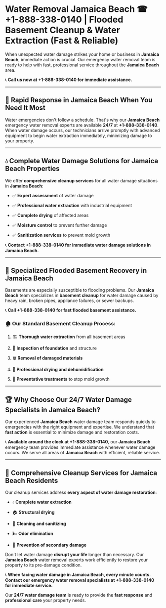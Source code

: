 # Water Removal Jamaica Beach ☎ +1-888-338-0140 | Flooded Basement Cleanup & Water Extraction (Fast & Reliable)

When unexpected water damage strikes your home or business in **Jamaica Beach**, immediate action is crucial. Our emergency water removal team is ready to help with fast, professional service throughout the **Jamaica Beach** area. 

📞 **Call us now at +1-888-338-0140 for immediate assistance.**
---
## 🚀 Rapid Response in Jamaica Beach When You Need It Most
Water emergencies don't follow a schedule. That's why our **Jamaica Beach** emergency water removal experts are available **24/7** at **+1-888-338-0140**. When water damage occurs, our technicians arrive promptly with advanced equipment to begin water extraction immediately, minimizing damage to your property.
---
## 💧 Complete Water Damage Solutions for Jamaica Beach Properties
We offer **comprehensive cleanup services** for all water damage situations in **Jamaica Beach**:
- ✅ **Expert assessment** of water damage  
- ✅ **Professional water extraction** with industrial equipment  
- ✅ **Complete drying** of affected areas  
- ✅ **Moisture control** to prevent further damage  
- ✅ **Sanitization services** to prevent mold growth  
📞 **Contact +1-888-338-0140 for immediate water damage solutions in Jamaica Beach.**
---
## 🌊 Specialized Flooded Basement Recovery in Jamaica Beach
Basements are especially susceptible to flooding problems. Our **Jamaica Beach** team specializes in **basement cleanup** for water damage caused by heavy rain, broken pipes, appliance failures, or sewer backups. 
📞 **Call +1-888-338-0140 for fast flooded basement assistance.**
### 🏚️ Our Standard Basement Cleanup Process:
1. 🏗️ **Thorough water extraction** from all basement areas  
2. 🔎 **Inspection of foundation** and structure  
3. 🗑️ **Removal of damaged materials**  
4. 💨 **Professional drying and dehumidification**  
5. 🚫 **Preventative treatments** to stop mold growth  
---
## 🏆 Why Choose Our 24/7 Water Damage Specialists in Jamaica Beach?
Our experienced **Jamaica Beach** water damage team responds quickly to emergencies with the right equipment and expertise. We understand that **fast action** is essential to minimize damage and restoration costs.
📞 **Available around the clock at +1-888-338-0140**, our **Jamaica Beach** emergency team provides immediate assistance whenever water damage occurs. We serve all areas of **Jamaica Beach** with efficient, reliable service.
---
## 🧹 Comprehensive Cleanup Services for Jamaica Beach Residents
Our cleanup services address **every aspect of water damage restoration**:
- 💧 **Complete water extraction**  
- 🏠 **Structural drying**  
- 🧼 **Cleaning and sanitizing**  
- 🌬️ **Odor elimination**  
- 🚫 **Prevention of secondary damage**  
Don't let water damage **disrupt your life** longer than necessary. Our **Jamaica Beach** water removal experts work efficiently to restore your property to its pre-damage condition.
📞 **When facing water damage in Jamaica Beach, every minute counts. Contact our emergency water removal specialists at +1-888-338-0140 for immediate service.**
Our **24/7 water damage team** is ready to provide the **fast response** and **professional care** your property needs.
